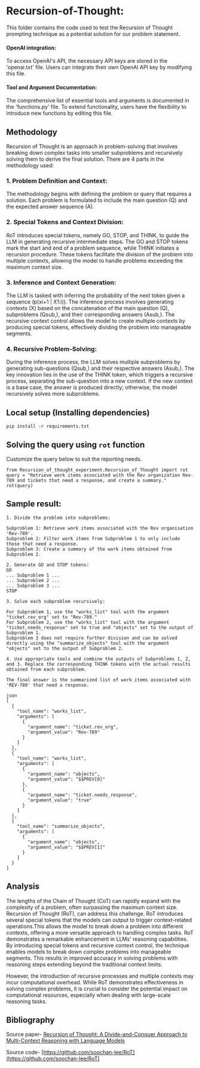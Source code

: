 # Recursion-of-Thought:

This folder contains the code used to test the Recursion of Thought prompting technique as a potential solution for our problem statement.


#### OpenAI integration:

To access OpenAI's API, the necessary API keys are stored in the 'openai.txt' file. Users can integrate their own OpenAI API key by modifying this file.


#### Tool and Argument Documentation:

The comprehensive list of essential tools and arguments is documented in the 'functions.py' file. To extend functionality, users have the flexibility to introduce new functions by editing this file.


## Methodology

Recursion of Thought is an approach in problem-solving that involves breaking down complex tasks into smaller subproblems and recursively solving them to derive the final solution. There are 4 parts in the methodology used: 

### 1. Problem Definition and Context:
The methodology begins with defining the problem or query that requires a solution. Each problem is formulated to include the main question (Q) and the expected answer sequence (A).


### 2. Special Tokens and Context Division:
RoT introduces special tokens, namely GO, STOP, and THINK, to guide the LLM in generating recursive intermediate steps. The GO and STOP tokens mark the start and end of a problem sequence, while THINK initiates a recursion procedure. These tokens facilitate the division of the problem into multiple contexts, allowing the model to handle problems exceeding the maximum context size.


### 3. Inference and Context Generation:
The LLM is tasked with inferring the probability of the next token given a sequence (p(xi+1 | X1:i)). The inference process involves generating contexts (X) based on the concatenation of the main question (Q), subproblems (Qsub,), and their corresponding answers (Asub,). The recursive context control allows the model to create multiple contexts by producing special tokens, effectively dividing the problem into manageable segments.


### 4. Recursive Problem-Solving:
During the inference process, the LLM solves multiple subproblems by generating sub-questions (Qsub,) and their respective answers (Asub,). The key innovation lies in the use of the THINK token, which triggers a recursive process, separating the sub-question into a new context. If the new context is a base case, the answer is produced directly; otherwise, the model recursively solves more subproblems.


## Local setup (Installing dependencies)

 `pip install -r requirements.txt`

## Solving the query using ``` rot ``` function

 Customize the query below to suit the reporting needs.
 ```
from Recursion_of_thought_experiment.Recursion_of_Thought import rot
query = "Retrieve work items associated with the Rev organization Rev-789 and tickets that need a response, and create a summary."
rot(query)
```

## Sample result:
```
1. Divide the problem into subproblems:

Subproblem 1: Retrieve work items associated with the Rev organisation 'Rev-789'.
Subproblem 2: Filter work items from Subproblem 1 to only include those that need a response.
Subproblem 3: Create a summary of the work items obtained from Subproblem 2.

2. Generate GO and STOP tokens:
GO
... Subproblem 1 ...
... Subproblem 2 ...
... Subproblem 3 ...
STOP

3. Solve each subproblem recursively:

For Subproblem 1, use the "works_list" tool with the argument "ticket.rev_org" set to "Rev-789."
For Subproblem 2, use the "works_list" tool with the argument "ticket.needs_response" set to true and "objects" set to the output of Subproblem 1.
Subproblem 3 does not require further division and can be solved directly using the "summarize_objects" tool with the argument "objects" set to the output of Subproblem 2.

4. Use appropriate tools and combine the outputs of Subproblems 1, 2, and 3. Replace the corresponding THINK tokens with the actual results obtained from each subproblem.

The final answer is the summarized list of work items associated with 'REV-789' that need a response.

json
[
  {
    "tool_name": "works_list",
    "arguments": [
      {
        "argument_name": "ticket.rev_org",
        "argument_value": "Rev-789"
      }
    ]
  },
  {
    "tool_name": "works_list",
    "arguments": [
      {
        "argument_name": "objects",
        "argument_value": "$$PREV[0]"
      },
      {
        "argument_name": "ticket.needs_response",
        "argument_value": "true"
      }
    ]
  },
  {
    "tool_name": "summarize_objects",
    "arguments": [
      {
        "argument_name": "objects",
        "argument_value": "$$PREV[1]"
      }
    ]
  }
]
```

## Analysis
The lengths of the Chain of Thought (CoT) can rapidly expand with the complexity of a problem, often surpassing the maximum context size. Recursion of Thought (RoT), can address this challenge. RoT introduces several special tokens that the models can output to trigger context-related operations.This allows the model to break down a problem into different contexts, offering a more versatile approach to handling complex tasks. RoT demonstrates a remarkable enhancement in LLMs' reasoning capabilities. By introducing special tokens and recursive context control, the technique enables models to break down complex problems into manageable segments. This results in improved accuracy in solving problems with reasoning steps extending beyond the traditional context limits.


However, the introduction of recursive processes and multiple contexts may incur computational overhead. While RoT demonstrates effectiveness in solving complex problems, it is crucial to consider the potential impact on computational resources, especially when dealing with large-scale reasoning tasks.

## Bibliography
Source paper- [Recursion of Thought: A Divide-and-Conquer Approach
to Multi-Context Reasoning with Language Models
](https://arxiv.org/abs/2306.06891)

Source code- [https://github.com/soochan-lee/RoT](https://github.com/soochan-lee/RoT)
